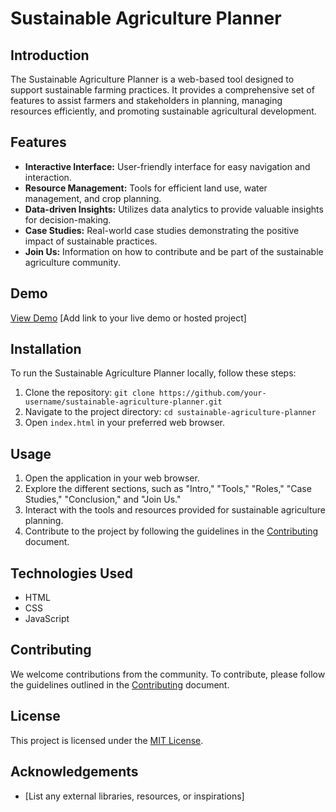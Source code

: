 # Sustainable Agriculture Planner


## Introduction
The Sustainable Agriculture Planner is a web-based tool designed to support sustainable farming practices. It provides a comprehensive set of features to assist farmers and stakeholders in planning, managing resources efficiently, and promoting sustainable agricultural development.

## Features
- **Interactive Interface:** User-friendly interface for easy navigation and interaction.
- **Resource Management:** Tools for efficient land use, water management, and crop planning.
- **Data-driven Insights:** Utilizes data analytics to provide valuable insights for decision-making.
- **Case Studies:** Real-world case studies demonstrating the positive impact of sustainable practices.
- **Join Us:** Information on how to contribute and be part of the sustainable agriculture community.

## Demo
[View Demo](#) [Add link to your live demo or hosted project]

## Installation
To run the Sustainable Agriculture Planner locally, follow these steps:
1. Clone the repository: `git clone https://github.com/your-username/sustainable-agriculture-planner.git`
2. Navigate to the project directory: `cd sustainable-agriculture-planner`
3. Open `index.html` in your preferred web browser.

## Usage
1. Open the application in your web browser.
2. Explore the different sections, such as "Intro," "Tools," "Roles," "Case Studies," "Conclusion," and "Join Us."
3. Interact with the tools and resources provided for sustainable agriculture planning.
4. Contribute to the project by following the guidelines in the [Contributing](CONTRIBUTING.md) document.

## Technologies Used
- HTML
- CSS
- JavaScript

## Contributing
We welcome contributions from the community. To contribute, please follow the guidelines outlined in the [Contributing](CONTRIBUTING.md) document.

## License
This project is licensed under the [MIT License](LICENSE).

## Acknowledgements
- [List any external libraries, resources, or inspirations]

